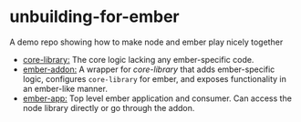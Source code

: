 # unbuilding-for-ember
A demo repo showing how to make node and ember play nicely together

* [core-library:](core-library/README.md) The core logic lacking any ember-specific code.
* [ember-addon:](ember-addon/README.md) A wrapper for _core-library_ that adds ember-specific logic, configures `core-library` for ember, and exposes functionality in an ember-like manner.
* [ember-app:](ember-app/README.md) Top level ember application and consumer. Can access the node library directly or go through the addon.
